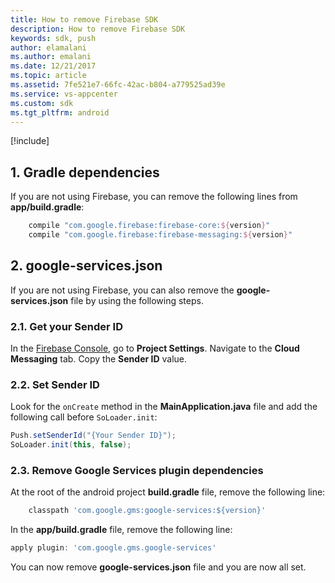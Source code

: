 ```yaml
---
title: How to remove Firebase SDK
description: How to remove Firebase SDK
keywords: sdk, push
author: elamalani
ms.author: emalani
ms.date: 12/21/2017
ms.topic: article
ms.assetid: 7fe521e7-66fc-42ac-b804-a779525ad39e
ms.service: vs-appcenter
ms.custom: sdk
ms.tgt_pltfrm: android
---
```


[!include[](introduction-android.md)]

## 1. Gradle dependencies

If you are not using Firebase, you can remove the following lines from **app/build.gradle**:

```groovy
    compile "com.google.firebase:firebase-core:${version}"
    compile "com.google.firebase:firebase-messaging:${version}"
```

## 2. google-services.json

If you are not using Firebase, you can also remove the **google-services.json**
file by using the following steps.

### 2.1. Get your Sender ID

In the [Firebase Console](https://console.firebase.google.com),
go to **Project Settings**.
Navigate to the **Cloud Messaging** tab. Copy the **Sender ID** value.

### 2.2. Set Sender ID

Look for the `onCreate` method in the **MainApplication.java** file
and add the following call before `SoLoader.init`:

```java
Push.setSenderId("{Your Sender ID}");
SoLoader.init(this, false);
```

### 2.3. Remove Google Services plugin dependencies

At the root of the android project **build.gradle** file, remove the following line:

```groovy
    classpath 'com.google.gms:google-services:${version}'
```

In the **app/build.gradle** file, remove the following line:

```groovy
apply plugin: 'com.google.gms.google-services'
```

You can now remove **google-services.json** file and you are now all set.
